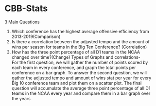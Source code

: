 # CBB-Stats
3 Main Questions
1. Which conference has the highest average offensive efficiency from 2013-2019(Comparison)
2. Is there a correlation between the adjusted tempo and the amount of wins per season for
teams in the Big Ten Conference? (Correlation)
3. How has the three point percentage of all D1 teams in the NCAA changed over time?(Change)
Types of Graphs and correlations-  
For the first question, we will gather the number of points scored by each team in every
conference, and graph the total points per conference on a bar graph. To answer the
second question, we will gather the adjusted tempo and amount of wins stat per year for
every Big 10 conference team and plot them on a scatter plot. The final question will
accumulate the average three point percentage of all D1 teams in the NCAA every year
and compare them in a bar graph over the years
